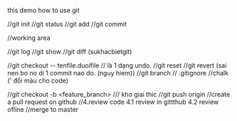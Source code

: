 this demo how to use git

//git init
//git status
//git add
//git commit


//working area


//git log
//git show
//git diff (sukhacbietgit)

//git checkout -- tenfile.duoifile // là 1 dạng undo.
//git reset
//git revert <id commit> (sai nen bo no di 1 commit nao do. (nguy hiem))
//git branch
// .gitignore
//chalk (' đổi màu cho code)


//git checkout -b <feature_branch> /// kho giai thic
//git push origin <branch>
//create a pull request on github
//4.review code
    4.1 review in gittthub
    4.2 review ofline
//merge to master 